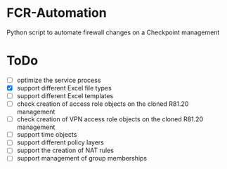 # FCR-Automation
Python script to automate firewall changes on a Checkpoint management

# ToDo
- [ ] optimize the service process
- [x] support different Excel file types
- [ ] support different Excel templates
- [ ] check creation of access role objects on the cloned R81.20 management
- [ ] check creation of VPN access role objects on the cloned R81.20 management
- [ ] support time objects
- [ ] support different policy layers
- [ ] support the creation of NAT rules
- [ ] support management of group memberships

